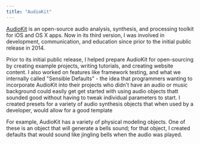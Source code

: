```yaml
---
title: "AudioKit"
---
```


[AudioKit](http://audiokit.io/) is an open-source audio analysis, synthesis, and processing toolkit for iOS and OS X apps. Now in its third version, I was involved in development, communication, and education since prior to the initial public release in 2014.

Prior to its initial public release, I helped prepare AudioKit for open-sourcing by creating example projects, writing tutorials, and creating website content. I also worked on features like framework testing, and what we internally called "Sensible Defaults" - the idea that programmers wanting to incorporate AudioKit into their projects who didn't have an audio or music background could easily get get started with using audio objects thatt sounded good without having to tweak individual parameters to start. I created presets for a variety of audio synthesis objects that when used by a developer, would allow for a good template

For example, AudioKit has a variety of physical modeling objects. One of these is an object that will generate a bells sound; for that object, I created defaults that would sound like jingling bells when the audio was played.
